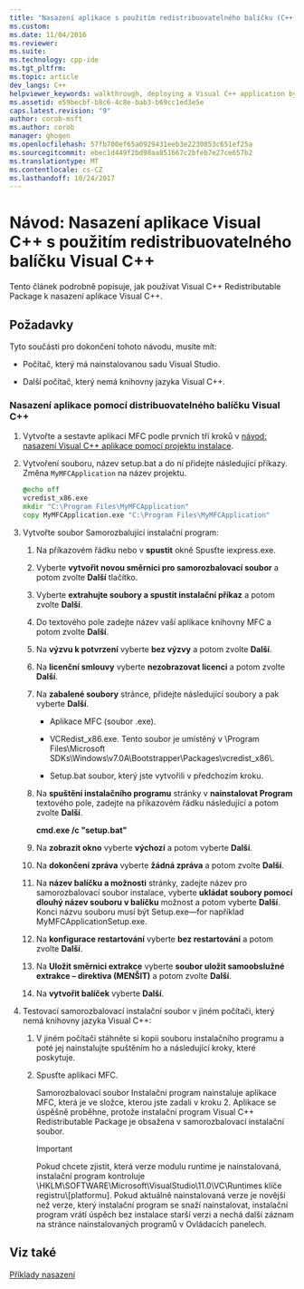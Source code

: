```yaml
---
title: "Nasazení aplikace s použitím redistribuovatelného balíčku (C++) | Microsoft Docs"
ms.custom: 
ms.date: 11/04/2016
ms.reviewer: 
ms.suite: 
ms.technology: cpp-ide
ms.tgt_pltfrm: 
ms.topic: article
dev_langs: C++
helpviewer_keywords: walkthrough, deploying a Visual C++ application by using the redistributable package
ms.assetid: e59becbf-b8c6-4c8e-bab3-b69cc1ed3e5e
caps.latest.revision: "9"
author: corob-msft
ms.author: corob
manager: ghogen
ms.openlocfilehash: 57fb700ef65a0929431eeb3e2230853c651ef25a
ms.sourcegitcommit: ebec1d449f2bd98aa851667c2bfeb7e27ce657b2
ms.translationtype: MT
ms.contentlocale: cs-CZ
ms.lasthandoff: 10/24/2017
---
```

# <a name="walkthrough-deploying-a-visual-c-application-by-using-the-visual-c-redistributable-package"></a>Návod: Nasazení aplikace Visual C++ s použitím redistribuovatelného balíčku Visual C++
Tento článek podrobně popisuje, jak používat Visual C++ Redistributable Package k nasazení aplikace Visual C++.  
  
## <a name="prerequisites"></a>Požadavky  
 Tyto součásti pro dokončení tohoto návodu, musíte mít:  
  
-   Počítač, který má nainstalovanou sadu Visual Studio.  
  
-   Další počítač, který nemá knihovny jazyka Visual C++.  
  
### <a name="to-use-the-visual-c-redistributable-package-to-deploy-an-application"></a>Nasazení aplikace pomocí distribuovatelného balíčku Visual C++  
  
1.  Vytvořte a sestavte aplikaci MFC podle prvních tří kroků v [návod: nasazení Visual C++ aplikace pomocí projektu instalace](../ide/deploying-visual-cpp-application-by-using-the-vcpp-redistributable-package.md).  
  
2.  Vytvoření souboru, název setup.bat a do ní přidejte následující příkazy. Změna `MyMFCApplication` na název projektu.  
  
    ```cmd
    @echo off  
    vcredist_x86.exe  
    mkdir "C:\Program Files\MyMFCApplication"  
    copy MyMFCApplication.exe "C:\Program Files\MyMFCApplication"  
    ```  
  
3.  Vytvořte soubor Samorozbalující instalační program:  
  
    1.  Na příkazovém řádku nebo v **spustit** okně Spusťte iexpress.exe.  
  
    2.  Vyberte **vytvořit novou směrnici pro samorozbalovací soubor** a potom zvolte **Další** tlačítko.  
  
    3.  Vyberte **extrahujte soubory a spustit instalační příkaz** a potom zvolte **Další**.  
  
    4.  Do textového pole zadejte název vaší aplikace knihovny MFC a potom zvolte **Další**.  
  
    5.  Na **výzvu k potvrzení** vyberte **bez výzvy** a potom zvolte **Další**.  
  
    6.  Na **licenční smlouvy** vyberte **nezobrazovat licenci** a potom zvolte **Další**.  
  
    7.  Na **zabalené soubory** stránce, přidejte následující soubory a pak vyberte **Další**.  
  
        -   Aplikace MFC (soubor .exe).  
  
        -   VCRedist_x86.exe. Tento soubor je umístěný v \Program Files\Microsoft SDKs\Windows\v7.0A\Bootstrapper\Packages\vcredist_x86\\.  
  
        -   Setup.bat soubor, který jste vytvořili v předchozím kroku.  
  
    8.  Na **spuštění instalačního programu** stránky v **nainstalovat Program** textového pole, zadejte na příkazovém řádku následující a potom zvolte **Další**.  
  
         **cmd.exe /c "setup.bat"**  
  
    9. Na **zobrazit okno** vyberte **výchozí** a potom vyberte **Další**.  
  
    10. Na **dokončení zpráva** vyberte **žádná zpráva** a potom zvolte **Další**.  
  
    11. Na **název balíčku a možnosti** stránky, zadejte název pro samorozbalovací soubor instalace, vyberte **ukládat soubory pomocí dlouhý název souboru v balíčku** možnost a potom vyberte **Další**. Konci názvu souboru musí být Setup.exe—for například MyMFCApplicationSetup.exe.  
  
    12. Na **konfigurace restartování** vyberte **bez restartování** a potom zvolte **Další**.  
  
    13. Na **Uložit směrnici extrakce** vyberte **soubor uložit samoobslužné extrakce – direktiva (MENŠIT)** a potom zvolte **Další**.  
  
    14. Na **vytvořit balíček** vyberte **Další**.  
  
4.  Testovací samorozbalovací instalační soubor v jiném počítači, který nemá knihovny jazyka Visual C++:  
  
    1.  V jiném počítači stáhněte si kopii souboru instalačního programu a poté jej nainstalujte spuštěním ho a následující kroky, které poskytuje.  
  
    2.  Spusťte aplikaci MFC.  
  
         Samorozbalovací soubor Instalační program nainstaluje aplikace MFC, která je ve složce, kterou jste zadali v kroku 2. Aplikace se úspěšně proběhne, protože instalační program Visual C++ Redistributable Package je obsažena v samorozbalovací instalační soubor.  
  
        > [!IMPORTANT]
        >  Pokud chcete zjistit, která verze modulu runtime je nainstalovaná, instalační program kontroluje \HKLM\SOFTWARE\Microsoft\VisualStudio\11.0\VC\Runtimes klíče registru\\[platformu]. Pokud aktuálně nainstalovaná verze je novější než verze, který instalační program se snaží nainstalovat, instalační program vrátí úspěch bez instalace starší verzi a nechá další záznam na stránce nainstalovaných programů v Ovládacích panelech.  
  
## <a name="see-also"></a>Viz také  
 [Příklady nasazení](../ide/deployment-examples.md)